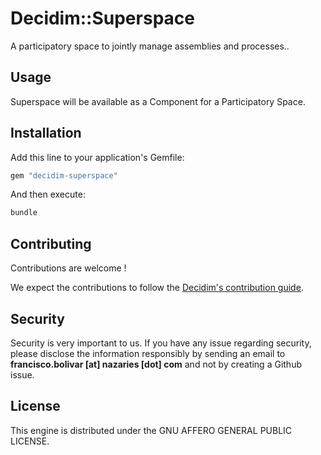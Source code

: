 # Decidim::Superspace

A participatory space to jointly manage assemblies and processes..

## Usage

Superspace will be available as a Component for a Participatory
Space.

## Installation

Add this line to your application's Gemfile:

```ruby
gem "decidim-superspace"
```

And then execute:

```bash
bundle
```

## Contributing

Contributions are welcome !

We expect the contributions to follow the [Decidim's contribution guide](https://github.com/decidim/decidim/blob/develop/CONTRIBUTING.adoc).

## Security

Security is very important to us. If you have any issue regarding security, please disclose the information responsibly by sending an email to __francisco.bolivar [at] nazaries [dot] com__ and not by creating a Github issue.

## License

This engine is distributed under the GNU AFFERO GENERAL PUBLIC LICENSE.
